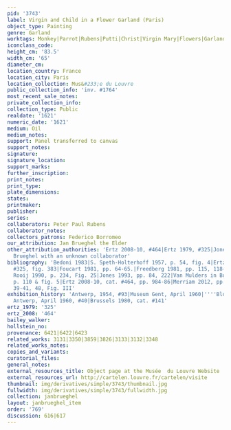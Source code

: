 ```yaml
---
pid: '3743'
label: Virgin and Child in a Flower Garland (Paris)
object_type: Painting
genre: Garland
worktags: Monkey|Parrot|Rubens|Putti|Christ|Virgin Mary|Flowers|Garland
iconclass_code:
height_cm: '83.5'
width_cm: '65'
diameter_cm:
location_country: France
location_city: Paris
location_collection: Mus&#233;e du Louvre
public_collection_info: 'inv. #1764'
most_recent_sale_notes:
private_collection_info:
collection_type: Public
realdate: '1621'
numeric_date: '1621'
medium: Oil
medium_notes:
support: Panel transferred to canvas
support_notes:
signature:
signature_location:
support_marks:
further_inscription:
print_notes:
print_type:
plate_dimensions:
states:
printmaker:
publisher:
series:
collaborators: Peter Paul Rubens
collaborator_notes:
collectors_patrons: Federico Borromeo
our_attribution: Jan Brueghel the Elder
other_attribution_authorities: 'Ertz 2008-10, #464|Ertz 1979, #325|Jones 1993 as Jan
  Brueghel with an unknown collaborator'
bibliography: 'Bedoni 1983|S. Speth-Holterhoff 1957, p. 54, fig. 4|Ertz 1979, cat.
  #325, fig. 383|Foucart 1981, pp. 64-65.|Freedberg 1981, pp. 115, 118-119|Brenninkmeijer-De
  Rooij 1990, p. 234, Fig. 25|Jones 1993, pp. 84, 222|Van Mulders in Brussels 2007,
  p. 110 & fig. 5|Ertz 2008-10, cat. #464, pp. 984-86|Merriam 2012, pp. 21-2, 36,
  39-41, 48, Fig. III'
exhibition_history: 'Antwerp, 1954, #93|Museum Gent, April 1960|''''Bloemen en Tuin'''',
  Antwerp, April 1960, #40|Brussels 1980, cat. #141'
ertz_1979: '325'
ertz_2008: '464'
bailey_walker:
hollstein_no:
provenance: 6421|6422|6423
related_works: 3131|3350|3859|3826|3133|3132|3348
related_works_notes:
copies_and_variants:
curatorial_files:
general_notes:
external_resources_title: Object page at the Musée  du Louvre Website
external_resources_url: http://cartelen.louvre.fr/cartelen/visite
thumbnail: img/derivatives/simple/3743/thumbnail.jpg
fullwidth: img/derivatives/simple/3743/fullwidth.jpg
collection: janbrueghel
layout: janbrueghel_item
order: '769'
discussion: 616|617
---
```

